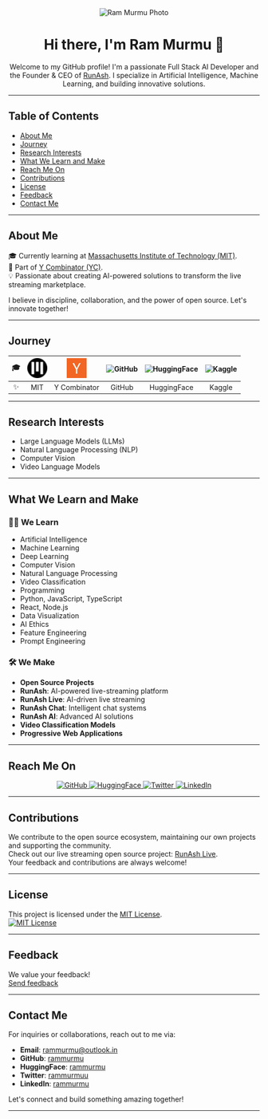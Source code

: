 <div align="center">
  <img src="assets/images/RAM_MURMU_PHOTO.jpg" alt="Ram Murmu Photo" width="200" height="200" />
  <h1>Hi there, I'm Ram Murmu 👋</h1>
  <p>Welcome to my GitHub profile! I'm a passionate Full Stack AI Developer and the Founder & CEO of <a href="https://www.runash.in">RunAsh</a>. I specialize in Artificial Intelligence, Machine Learning, and building innovative solutions.</p>
</div>

---

## Table of Contents
- [About Me](#about-me)
- [Journey](#journey)
- [Research Interests](#research-interests)
- [What We Learn and Make](#what-we-learn-and-make)
- [Reach Me On](#reach-me-on)
- [Contributions](#contributions)
- [License](#license)
- [Feedback](#feedback)
- [Contact Me](#contact-me)

---

## About Me
🎓 Currently learning at [Massachusetts Institute of Technology (MIT)](https://www.mit.edu/).  
🌱 Part of [Y Combinator (YC)](https://www.ycombinator.com/runash).  
💡 Passionate about creating AI-powered solutions to transform the live streaming marketplace.  

I believe in discipline, collaboration, and the power of open source. Let's innovate together!

---

## Journey

| 🎓        | <img src="assets/images/MIT.png" alt="MIT" width="40" height="40" /> | <img src="assets/images/YC.png" alt="Y Combinator" width="40" height="40" /> | <img src="assets/images/github.svg" alt="GitHub" width="40" height="40" /> | <img src="assets/images/huggingface.png" alt="HuggingFace" width="40" height="40" /> | <img src="assets/images/kaggle.png" alt="Kaggle" width="40" height="40" /> |
| :------:  | :------------------------------------------------------------------: | :-------------------------------------------------------------------------: | :-----------------------------------------------------------------------: | :---------------------------------------------------------------------------: | :-------------------------------------------------------------------: |
| ✨        | MIT                                                                  | Y Combinator                                                               | GitHub                                                                    | HuggingFace                                                                | Kaggle                                                              |

---

## Research Interests
- Large Language Models (LLMs)
- Natural Language Processing (NLP)
- Computer Vision
- Video Language Models

---

## What We Learn and Make

### 🧑‍💻 We Learn
- Artificial Intelligence
- Machine Learning
- Deep Learning
- Computer Vision
- Natural Language Processing
- Video Classification
- Programming
- Python, JavaScript, TypeScript
- React, Node.js
- Data Visualization
- AI Ethics
- Feature Engineering
- Prompt Engineering

### 🛠️ We Make
- **Open Source Projects**
- **RunAsh**: AI-powered live-streaming platform
- **RunAsh Live**: AI-driven live streaming
- **RunAsh Chat**: Intelligent chat systems
- **RunAsh AI**: Advanced AI solutions
- **Video Classification Models**
- **Progressive Web Applications**

---

## Reach Me On

<div align="center">
  <a href="https://github.com/rammurmu">
    <img src="assets/images/github.svg" alt="GitHub" width="30" height="30" />
  </a>
  <a href="https://huggingface.com/rammurmu">
    <img src="assets/images/huggingface.png" alt="HuggingFace" width="30" height="30" />
  </a>
  <a href="https://x.com/rammurmuu">
    <img src="assets/images/x.svg" alt="Twitter" width="30" height="30" />
  </a>
  <a href="https://linkedin.com/in/rammurmu">
    <img src="assets/images/linkedin.svg" alt="LinkedIn" width="30" height="30" />
  </a>
</div>

---

## Contributions
We contribute to the open source ecosystem, maintaining our own projects and supporting the community.  
Check out our live streaming open source project: [RunAsh Live](https://runash.in/live/ai).  
Your feedback and contributions are always welcome!

---

## License
This project is licensed under the [MIT License](LICENSE).  
[![MIT License](https://img.shields.io/badge/License-MIT-green.svg)](https://choosealicense.com/licenses/mit/)

---

## Feedback
We value your feedback!  
[Send feedback](mailto:rammurmu@outlook.in)

---

## Contact Me
For inquiries or collaborations, reach out to me via:  
- **Email**: [rammurmu@outlook.in](mailto:rammurmu@outlook.in)  
- **GitHub**: [rammurmu](https://github.com/rammurmu)  
- **HuggingFace**: [rammurmu](https://huggingface.com/rammurmu)  
- **Twitter**: [rammurmuu](https://x.com/rammurmuu)  
- **LinkedIn**: [rammurmu](https://linkedin.com/in/rammurmu)  

Let's connect and build something amazing together!

---